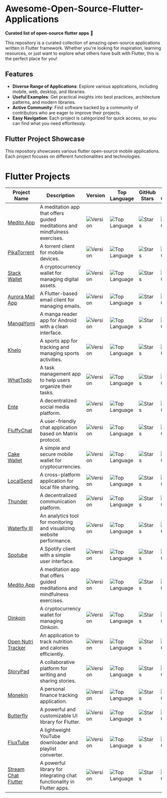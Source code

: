 # Awesome-Open-Source-Flutter-Applications
 
**Curated list of open-source flutter apps** 🌟

This repository is a curated collection of amazing open-source applications written in Flutter framework. Whether you're looking for inspiration, learning resources, or just want to explore what others have built with Flutter, this is the perfect place for you!


## Features
- **Diverse Range of Applications**: Explore various applications, including mobile, web, desktop, and libraries.
- **Useful Examples**: Get practical insights into best practices, architecture patterns, and modern libraries.
- **Active Community**: Find software backed by a community of contributors who are eager to improve their projects.
- **Easy Navigation**: Each project is categorized for quick access, so you can find what you need effortlessly.


## Flutter Project Showcase

This repository showcases various flutter open-source mobile applications. Each project focuses on different functionalities and technologies.

# Flutter Projects

| Project Name | Description | Version | Top Language | GitHub Stars | Last Commit | Downloads |
|--------------|-------------|---------|--------------|---------------|-------------|-----------|
| [Medito App](https://github.com/meditohq/medito-app) | A meditation app that offers guided meditations and mindfulness exercises. | ![Version](https://img.shields.io/github/v/release/meditohq/medito-app) | ![Top Language](https://img.shields.io/github/languages/top/meditohq/medito-app) | ![Stars](https://img.shields.io/github/stars/meditohq/medito-app?style=social) | ![Last Commit](https://img.shields.io/github/last-commit/meditohq/medito-app) | ![Downloads](https://img.shields.io/github/downloads/meditohq/medito-app/total) |
| [PikaTorrent](https://github.com/G-Ray/pikatorrent) | A torrent client for mobile devices. | ![Version](https://img.shields.io/github/v/release/G-Ray/pikatorrent) | ![Top Language](https://img.shields.io/github/languages/top/G-Ray/pikatorrent) | ![Stars](https://img.shields.io/github/stars/G-Ray/pikatorrent?style=social) | ![Last Commit](https://img.shields.io/github/last-commit/G-Ray/pikatorrent) | ![Downloads](https://img.shields.io/github/downloads/G-Ray/pikatorrent/total) |
| [Stack Wallet](https://github.com/cypherstack/stack_wallet) | A cryptocurrency wallet for managing digital assets. | ![Version](https://img.shields.io/github/v/release/cypherstack/stack_wallet) | ![Top Language](https://img.shields.io/github/languages/top/cypherstack/stack_wallet) | ![Stars](https://img.shields.io/github/stars/cypherstack/stack_wallet?style=social) | ![Last Commit](https://img.shields.io/github/last-commit/cypherstack/stack_wallet) | ![Downloads](https://img.shields.io/github/downloads/cypherstack/stack_wallet/total) |
| [Aurora Mail App](https://github.com/afterlogic/aurora-mail-app-flutter) | A Flutter-based email client for managing emails. | ![Version](https://img.shields.io/github/v/release/afterlogic/aurora-mail-app-flutter) | ![Top Language](https://img.shields.io/github/languages/top/afterlogic/aurora-mail-app-flutter) | ![Stars](https://img.shields.io/github/stars/afterlogic/aurora-mail-app-flutter?style=social) | ![Last Commit](https://img.shields.io/github/last-commit/afterlogic/aurora-mail-app-flutter) | ![Downloads](https://img.shields.io/github/downloads/afterlogic/aurora-mail-app-flutter/total) |
| [MangaYomi](https://github.com/kodjodevf/mangayomi) | A manga reader app for Android with a clean interface. | ![Version](https://img.shields.io/github/v/release/kodjodevf/mangayomi) | ![Top Language](https://img.shields.io/github/languages/top/kodjodevf/mangayomi) | ![Stars](https://img.shields.io/github/stars/kodjodevf/mangayomi?style=social) | ![Last Commit](https://img.shields.io/github/last-commit/kodjodevf/mangayomi) | ![Downloads](https://img.shields.io/github/downloads/kodjodevf/mangayomi/total) |
| [Khelo](https://github.com/canopas/khelo) | A sports app for tracking and managing sports activities. | ![Version](https://img.shields.io/github/v/release/canopas/khelo) | ![Top Language](https://img.shields.io/github/languages/top/canopas/khelo) | ![Stars](https://img.shields.io/github/stars/canopas/khelo?style=social) | ![Last Commit](https://img.shields.io/github/last-commit/canopas/khelo) | ![Downloads](https://img.shields.io/github/downloads/canopas/khelo/total) |
| [WhatTodo](https://github.com/burhanrashid52/WhatTodo) | A task management app to help users organize their tasks. | ![Version](https://img.shields.io/github/v/release/burhanrashid52/WhatTodo) | ![Top Language](https://img.shields.io/github/languages/top/burhanrashid52/WhatTodo) | ![Stars](https://img.shields.io/github/stars/burhanrashid52/WhatTodo?style=social) | ![Last Commit](https://img.shields.io/github/last-commit/burhanrashid52/WhatTodo) | ![Downloads](https://img.shields.io/github/downloads/burhanrashid52/WhatTodo/total) |
| [Ente](https://github.com/ente-io/ente) | A decentralized social media platform. | ![Version](https://img.shields.io/github/v/release/ente-io/ente) | ![Top Language](https://img.shields.io/github/languages/top/ente-io/ente) | ![Stars](https://img.shields.io/github/stars/ente-io/ente?style=social) | ![Last Commit](https://img.shields.io/github/last-commit/ente-io/ente) | ![Downloads](https://img.shields.io/github/downloads/ente-io/ente/total) |
| [FluffyChat](https://github.com/krille-chan/fluffychat) | A user-friendly chat application based on Matrix protocol. | ![Version](https://img.shields.io/github/v/release/krille-chan/fluffychat) | ![Top Language](https://img.shields.io/github/languages/top/krille-chan/fluffychat) | ![Stars](https://img.shields.io/github/stars/krille-chan/fluffychat?style=social) | ![Last Commit](https://img.shields.io/github/last-commit/krille-chan/fluffychat) | ![Downloads](https://img.shields.io/github/downloads/krille-chan/fluffychat/total) |
| [Cake Wallet](https://github.com/cake-tech/cake_wallet) | A simple and secure mobile wallet for cryptocurrencies. | ![Version](https://img.shields.io/github/v/release/cake-tech/cake_wallet) | ![Top Language](https://img.shields.io/github/languages/top/cake-tech/cake_wallet) | ![Stars](https://img.shields.io/github/stars/cake-tech/cake_wallet?style=social) | ![Last Commit](https://img.shields.io/github/last-commit/cake-tech/cake_wallet) | ![Downloads](https://img.shields.io/github/downloads/cake-tech/cake_wallet/total) |
| [LocalSend](https://github.com/localsend/localsend) | A cross-platform application for local file sharing. | ![Version](https://img.shields.io/github/v/release/localsend/localsend) | ![Top Language](https://img.shields.io/github/languages/top/localsend/localsend) | ![Stars](https://img.shields.io/github/stars/localsend/localsend?style=social) | ![Last Commit](https://img.shields.io/github/last-commit/localsend/localsend) | ![Downloads](https://img.shields.io/github/downloads/localsend/localsend/total) |
| [Thunder](https://github.com/thunder-app/thunder) | A decentralized communication platform. | ![Version](https://img.shields.io/github/v/release/thunder-app/thunder) | ![Top Language](https://img.shields.io/github/languages/top/thunder-app/thunder) | ![Stars](https://img.shields.io/github/stars/thunder-app/thunder?style=social) | ![Last Commit](https://img.shields.io/github/last-commit/thunder-app/thunder) | ![Downloads](https://img.shields.io/github/downloads/thunder-app/thunder/total) |
| [Waterfly III](https://github.com/dreautall/waterfly-iii) | An analytics tool for monitoring and visualizing website performance. | ![Version](https://img.shields.io/github/v/release/dreautall/waterfly-iii) | ![Top Language](https://img.shields.io/github/languages/top/dreautall/waterfly-iii) | ![Stars](https://img.shields.io/github/stars/dreautall/waterfly-iii?style=social) | ![Last Commit](https://img.shields.io/github/last-commit/dreautall/waterfly-iii) | ![Downloads](https://img.shields.io/github/downloads/dreautall/waterfly-iii/total) |
| [Spotube](https://github.com/KRTirtho/spotube) | A Spotify client with a simple user interface. | ![Version](https://img.shields.io/github/v/release/KRTirtho/spotube) | ![Top Language](https://img.shields.io/github/languages/top/KRTirtho/spotube) | ![Stars](https://img.shields.io/github/stars/KRTirtho/spotube?style=social) | ![Last Commit](https://img.shields.io/github/last-commit/KRTirtho/spotube) | ![Downloads](https://img.shields.io/github/downloads/KRTirtho/spotube/total) |
| [Medito App](https://github.com/meditohq/medito-app) | A meditation app that offers guided meditations and mindfulness exercises. | ![Version](https://img.shields.io/github/v/release/meditohq/medito-app) | ![Top Language](https://img.shields.io/github/languages/top/meditohq/medito-app) | ![Stars](https://img.shields.io/github/stars/meditohq/medito-app?style=social) | ![Last Commit](https://img.shields.io/github/last-commit/meditohq/medito-app) | ![Downloads](https://img.shields.io/github/downloads/meditohq/medito-app/total) |
| [Oinkoin](https://github.com/emavgl/oinkoin) | A cryptocurrency wallet for managing Oinkoin. | ![Version](https://img.shields.io/github/v/release/emavgl/oinkoin) | ![Top Language](https://img.shields.io/github/languages/top/emavgl/oinkoin) | ![Stars](https://img.shields.io/github/stars/emavgl/oinkoin?style=social) | ![Last Commit](https://img.shields.io/github/last-commit/emavgl/oinkoin) | ![Downloads](https://img.shields.io/github/downloads/emavgl/oinkoin/total) |
| [Open Nutri Tracker](https://github.com/simonoppowa/OpenNutriTracker) | An application to track nutrition and calories efficiently. | ![Version](https://img.shields.io/github/v/release/simonoppowa/OpenNutriTracker) | ![Top Language](https://img.shields.io/github/languages/top/simonoppowa/OpenNutriTracker) | ![Stars](https://img.shields.io/github/stars/simonoppowa/OpenNutriTracker?style=social) | ![Last Commit](https://img.shields.io/github/last-commit/simonoppowa/OpenNutriTracker) | ![Downloads](https://img.shields.io/github/downloads/simonoppowa/OpenNutriTracker/total) |
| [StoryPad](https://github.com/theachoem/storypad) | A collaborative platform for writing and sharing stories. | ![Version](https://img.shields.io/github/v/release/theachoem/storypad) | ![Top Language](https://img.shields.io/github/languages/top/theachoem/storypad) | ![Stars](https://img.shields.io/github/stars/theachoem/storypad?style=social) | ![Last Commit](https://img.shields.io/github/last-commit/theachoem/storypad) | ![Downloads](https://img.shields.io/github/downloads/theachoem/storypad/total) |
| [Monekin](https://github.com/enrique-lozano/Monekin) | A personal finance tracking application. | ![Version](https://img.shields.io/github/v/release/enrique-lozano/Monekin) | ![Top Language](https://img.shields.io/github/languages/top/enrique-lozano/Monekin) | ![Stars](https://img.shields.io/github/stars/enrique-lozano/Monekin?style=social) | ![Last Commit](https://img.shields.io/github/last-commit/enrique-lozano/Monekin) | ![Downloads](https://img.shields.io/github/downloads/enrique-lozano/Monekin/total) |
| [Butterfly](https://github.com/LinwoodDev/Butterfly) | A powerful and customizable UI library for Flutter. | ![Version](https://img.shields.io/github/v/release/LinwoodDev/Butterfly) | ![Top Language](https://img.shields.io/github/languages/top/LinwoodDev/Butterfly) | ![Stars](https://img.shields.io/github/stars/LinwoodDev/Butterfly?style=social) | ![Last Commit](https://img.shields.io/github/last-commit/LinwoodDev/Butterfly) | ![Downloads](https://img.shields.io/github/downloads/LinwoodDev/Butterfly/total) |
| [FluxTube](https://github.com/mu-fazil-vk/FluxTube) | A lightweight YouTube downloader and playlist converter. | ![Version](https://img.shields.io/github/v/release/mu-fazil-vk/FluxTube) | ![Top Language](https://img.shields.io/github/languages/top/mu-fazil-vk/FluxTube) | ![Stars](https://img.shields.io/github/stars/mu-fazil-vk/FluxTube?style=social) | ![Last Commit](https://img.shields.io/github/last-commit/mu-fazil-vk/FluxTube) | ![Downloads](https://img.shields.io/github/downloads/mu-fazil-vk/FluxTube/total) |
| [Stream Chat Flutter](https://github.com/GetStream/stream-chat-flutter) | A powerful library for integrating chat functionality in Flutter apps. | ![Version](https://img.shields.io/github/v/release/GetStream/stream-chat-flutter) | ![Top Language](https://img.shields.io/github/languages/top/GetStream/stream-chat-flutter) | ![Stars](https://img.shields.io/github/stars/GetStream/stream-chat-flutter?style=social) | ![Last Commit](https://img.shields.io/github/last-commit/GetStream/stream-chat-flutter) | ![Downloads](https://img.shields.io/github/downloads/GetStream/stream-chat-flutter/total) |














